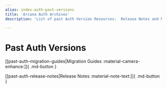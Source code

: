 ```yaml
---
alias: index-auth-past-versions
title: 'Arcana Auth Archives'
description: 'List of past Auth Version Resources:  Release Notes and Migration Guides'

---
```


# Past Auth Versions

[[past-auth-migration-guides|Migration Guides :material-camera-enhance:]]{ .md-button }

[[past-auth-release-notes|Release Notes :material-note-text:]]{ .md-button }
